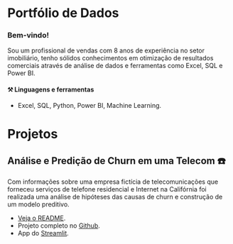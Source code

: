 # Portfólio de Dados
### Bem-vindo!
Sou um profissional de vendas com 8 anos de experiência no setor imobiliário, tenho sólidos conhecimentos em otimização de resultados comerciais através de análise de dados e ferramentas como Excel, SQL e Power BI. 

#### ⚒️ Linguagens e ferramentas

- Excel, SQL, Python, Power BI, Machine Learning.

# Projetos
## Análise e Predição de Churn em uma Telecom ☎️
Com informações sobre uma empresa fictícia de telecomunicações que forneceu serviços de telefone residencial e Internet na Califórnia foi realizada uma análise de hipóteses das causas de churn e construção de um modelo preditivo. 

- [Veja o README](/telco_churn.md).
- Projeto completo no [Github](https://github.com/datalopes1/telco_pred_churn).
- App do [Streamlit](https://telcochurn-predictor.streamlit.app/).
